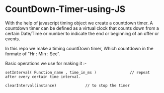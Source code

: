 # CountDown-Timer-using-JS

With the help of javascript timing object we create a countdown timer.
A countdown timer can be defined as a virtual clock that counts down from a certain Date/Time 
or number to indicate the end or beginning of an offer or events.

In this repo we make a timing countDown timer, Which countdown in the formate of "Hr : Min : Sec".

Basic operations we use for making it :-

    setInterval( Function_name , time_in_ms )               // repeat after every certain time interval.
  
    clearInterval(instance)             // to stop the timer
